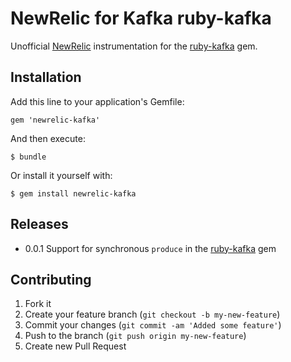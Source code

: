 # NewRelic for Kafka ruby-kafka

Unofficial [NewRelic](http://newrelic.com/) instrumentation for the
[ruby-kafka](https://github.com/zendesk/ruby-kafka) gem.

## Installation

Add this line to your application's Gemfile:

    gem 'newrelic-kafka'

And then execute:

    $ bundle

Or install it yourself with:

    $ gem install newrelic-kafka

## Releases
* 0.0.1 Support for synchronous `produce` in the [ruby-kafka](https://github.com/zendesk/ruby-kafka) gem

## Contributing

1. Fork it
2. Create your feature branch (`git checkout -b my-new-feature`)
3. Commit your changes (`git commit -am 'Added some feature'`)
4. Push to the branch (`git push origin my-new-feature`)
5. Create new Pull Request
